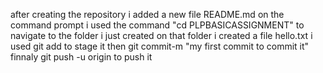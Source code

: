 after creating the repository i added a new file README.md
on the command prompt i used the command "cd PLPBASICASSIGNMENT" to navigate to the folder i just created
on that folder i created a file hello.txt
i used git add to stage it
then git commit-m "my first commit to commit it"
finnaly git push -u origin to push it

